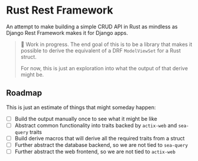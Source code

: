 # Rust Rest Framework

An attempt to make building a simple CRUD API in Rust as mindless as Django Rest
Framework makes it for Django apps.

> 🚧 Work in progress. The end goal of this is to be a library that makes it possible
> to derive the equivalent of a DRF `ModelViewSet` for a Rust struct.
>
> For now, this is just an exploration into what the output of that derive might be.

## Roadmap

This is just an estimate of things that might someday happen:

- [ ] Build the output manually once to see what it might be like
- [ ] Abstract common functionality into traits backed by `actix-web` and `sea-query` traits
- [ ] Build derive macros that will derive all the required traits from a struct
- [ ] Further abstract the database backend, so we are not tied to `sea-query`
- [ ] Further abstract the web frontend, so we are not tied to `actix-web`
